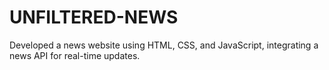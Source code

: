 # UNFILTERED-NEWS
Developed a news website using HTML, CSS, and JavaScript, integrating a news API for real-time updates.
